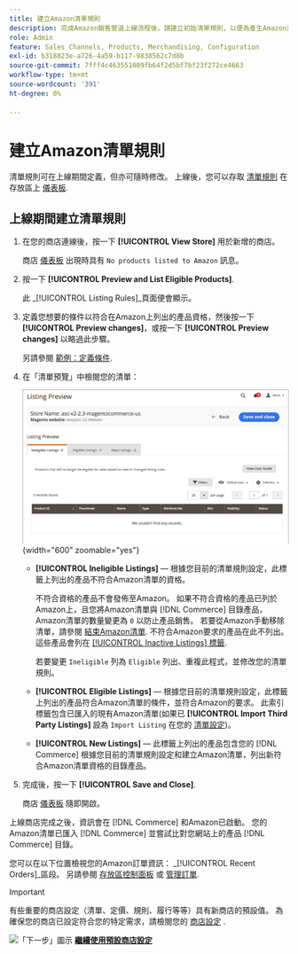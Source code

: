 ```yaml
---
title: 建立Amazon清單規則
description: 完成Amazon銷售管道上線流程後，請建立初始清單規則，以便為產生Amazon清單 [!DNL Commerce] 產品。
role: Admin
feature: Sales Channels, Products, Merchandising, Configuration
exl-id: b318823e-a726-4a59-b117-9838562c7d8b
source-git-commit: 7fff4c463551089fb64f2d5bf7bf23f272ce4663
workflow-type: tm+mt
source-wordcount: '391'
ht-degree: 0%

---
```


# 建立Amazon清單規則

清單規則可在上線期間定義，但亦可隨時修改。 上線後，您可以存取 [清單規則](./listing-rules.md) 在存放區上 [儀表板](./amazon-store-dashboard.md).

## 上線期間建立清單規則

1. 在您的商店連線後，按一下 **[!UICONTROL View Store]** 用於新增的商店。

   商店 [儀表板](./amazon-store-dashboard.md) 出現時具有 `No products listed to Amazon` 訊息。

1. 按一下 **[!UICONTROL Preview and List Eligible Products]**.

   此 _[!UICONTROL Listing Rules]_頁面便會顯示。

1. 定義您想要的條件以符合在Amazon上列出的產品資格，然後按一下 **[!UICONTROL Preview changes]**，或按一下 **[!UICONTROL Preview changes]** 以略過此步驟。

   另請參閱 [範例：定義條件](./ob-define-condition-example.md).

1. 在「清單預覽」中檢閱您的清單：

   ![清單預覽](assets/amazon-ob-listing-preview.png){width="600" zoomable="yes"}

   - **[!UICONTROL Ineligible Listings]**  — 根據您目前的清單規則設定，此標籤上列出的產品不符合Amazon清單的資格。

     不符合資格的產品不會發佈至Amazon。 如果不符合資格的產品已列於Amazon上，且您將Amazon清單與 [!DNL Commerce] 目錄產品，Amazon清單的數量變更為 `0` 以防止產品銷售。 若要從Amazon手動移除清單，請參閱 [結束Amazon清單](./end-listings-manually.md). 不符合Amazon要求的產品在此不列出。 這些產品會列在 [[!UICONTROL Inactive Listings] 標籤](./inactive-listings.md).

     若要變更 `Ineligible` 列為 `Eligible` 列出、重複此程式，並修改您的清單規則。

   - **[!UICONTROL Eligible Listings]**  — 根據您目前的清單規則設定，此標籤上列出的產品符合Amazon清單的條件，並符合Amazon的要求。 此索引標籤包含已匯入的現有Amazon清單(如果已 **[!UICONTROL Import Third Party Listings]** 設為 `Import Listing` 在您的 [清單設定](./listing-settings.md))。

   - **[!UICONTROL New Listings]**  — 此標籤上列出的產品包含您的 [!DNL Commerce] 根據您目前的清單規則設定和建立Amazon清單，列出新符合Amazon清單資格的目錄產品。

1. 完成後，按一下 **[!UICONTROL Save and Close]**.

   商店 [儀表板](./amazon-store-dashboard.md) 隨即開啟。

上線商店完成之後，資訊會在 [!DNL Commerce] 和Amazon已啟動。 您的Amazon清單已匯入 [!DNL Commerce] 並嘗試比對您網站上的產品 [!DNL Commerce] 目錄。

您可以在以下位置檢視您的Amazon訂單資訊： _[!UICONTROL Recent Orders]_區段。 另請參閱 [存放區控制面板](./amazon-store-dashboard.md) 或 [管理訂單](./managing-orders.md).

>[!IMPORTANT]
>
>有些重要的商店設定（清單、定價、規則、履行等等）具有新商店的預設值。 為確保您的商店已設定符合您的特定需求，請檢閱您的 [商店設定](./default-store-settings.md) .

![「下一步」圖示](assets/btn-next.png) [**繼續使用預設商店設定**](./default-store-settings.md)
